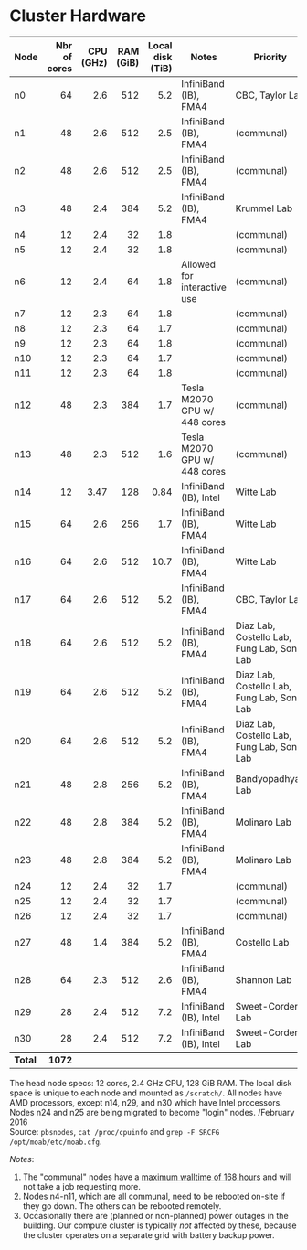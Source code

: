 # Cluster Hardware

Node      | Nbr of cores | CPU (GHz) | RAM (GiB) | Local disk (TiB) | Notes                        | Priority
----------|-------------:|----------:|----------:|-----------------:|------------------------------|-----------
n0        |           64 |      2.6  |       512 |              5.2 | InfiniBand (IB), FMA4        | CBC, Taylor Lab
n1        |           48 |      2.6  |       512 |              2.5 | InfiniBand (IB), FMA4        | (communal)
n2        |           48 |      2.6  |       512 |              2.5 | InfiniBand (IB), FMA4        | (communal)
n3        |           48 |      2.4  |       384 |              5.2 | InfiniBand (IB), FMA4        | Krummel Lab
n4        |           12 |      2.4  |        32 |              1.8 |                              | (communal)
n5        |           12 |      2.4  |        32 |              1.8 |                              | (communal)
n6        |           12 |      2.4  |        64 |              1.8 | Allowed for interactive use  | (communal)
n7        |           12 |      2.3  |        64 |              1.8 |                              | (communal)
n8        |           12 |      2.3  |        64 |              1.7 |                              | (communal)
n9        |           12 |      2.3  |        64 |              1.8 |                              | (communal)
n10       |           12 |      2.3  |        64 |              1.7 |                              | (communal)
n11       |           12 |      2.3  |        64 |              1.8 |                              | (communal)
n12       |           48 |      2.3  |       384 |              1.7 | Tesla M2070 GPU w/ 448 cores | (communal)
n13       |           48 |      2.3  |       512 |              1.6 | Tesla M2070 GPU w/ 448 cores | (communal)
n14       |           12 |      3.47 |       128 |             0.84 | InfiniBand (IB), Intel       | Witte Lab
n15       |           64 |      2.6  |       256 |              1.7 | InfiniBand (IB), FMA4        | Witte Lab
n16       |           64 |      2.6  |       512 |             10.7 | InfiniBand (IB), FMA4        | Witte Lab
n17       |           64 |      2.6  |       512 |              5.2 | InfiniBand (IB), FMA4        | CBC, Taylor Lab
n18       |           64 |      2.6  |       512 |              5.2 | InfiniBand (IB), FMA4        | Diaz Lab, Costello Lab, Fung Lab, Song Lab
n19       |           64 |      2.6  |       512 |              5.2 | InfiniBand (IB), FMA4        | Diaz Lab, Costello Lab, Fung Lab, Song Lab
n20       |           64 |      2.6  |       512 |              5.2 | InfiniBand (IB), FMA4        | Diaz Lab, Costello Lab, Fung Lab, Song Lab
n21       |           48 |      2.8  |       256 |              5.2 | InfiniBand (IB), FMA4        | Bandyopadhyay Lab
n22       |           48 |      2.8  |       384 |              5.2 | InfiniBand (IB), FMA4        | Molinaro Lab
n23       |           48 |      2.8  |       384 |              5.2 | InfiniBand (IB), FMA4        | Molinaro Lab
n24       |           12 |      2.4  |        32 |              1.7 |                              | (communal)
n25       |           12 |      2.4  |        32 |              1.7 |                              | (communal)
n26       |           12 |      2.4  |        32 |              1.7 |                              | (communal)
n27       |           48 |      1.4  |       384 |              5.2 | InfiniBand (IB), FMA4        | Costello Lab
n28       |           64 |      2.3  |       512 |              2.6 | InfiniBand (IB), FMA4        | Shannon Lab
n29       |           28 |      2.4  |       512 |              7.2 | InfiniBand (IB), Intel       | Sweet-Cordero Lab
n30       |           28 |      2.4  |       512 |              7.2 | InfiniBand (IB), Intel       | Sweet-Cordero Lab
**Total** |     **1072** |           |           |                  |                              |

The head node specs: 12 cores, 2.4 GHz CPU, 128 GiB RAM.
The local disk space is unique to each node and mounted as `/scratch/`.
All nodes have AMD processors, except n14, n29, and n30 which have Intel processors.
Nodes n24 and n25 are being migrated to become "login" nodes. /February 2016  
Source: `pbsnodes`, `cat /proc/cpuinfo` and `grep -F SRCFG /opt/moab/etc/moab.cfg`.

_Notes_:
1. The "communal" nodes have a [maximum walltime of 168 hours](https://github.com/UCSF-TI/TIPCC-support/issues/52#issuecomment-221402795) and will not take a job requesting more.
2. Nodes n4-n11, which are all communal, need to be rebooted on-site if they go down.  The others can be rebooted remotely.
3. Occasionally there are (planned or non-planned) power outages in the building.  Our compute cluster is typically _not_ affected by these, because the cluster operates on a separate grid with battery backup power.

<style>
table {
  margin-top: 2ex;
  margin-bottom: 2ex;
}
tr:last-child { border-top: 2px solid #000; }
</style>
